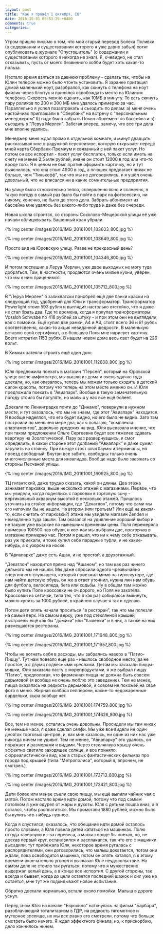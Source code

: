 ```yaml
---
layout: post
title: "Как я провёл 1 октября, Сб"
date: 2016-10-01 09:53:29 +0400
comments: true
categories: 
---
```

Утром пришло письмо о том, что мой старый перевод Болека Поливки (о содержании и существовании которого я уже давно забыл) хотят опубликовать в журнале "Опустошитель" (о содержании и существовании которого я никогда не знал). Я, очевидно, не стал отказывать, пусть от моего безвинного хобби будет хоть какая-то польза.

Настало время взяться за давнюю проблему - сделать так, чтобы на Юлин телефон можно было чтонть установить. Я заранее притащил домой маленький ноут, разобрался, как скинуть с телефона на ноут файлик через блютус и принялся освобождать место на Юлином телефоне. Скорость можно оценить, как 10МБ в минуту. То есть скинуть пару роликов по 200 и 300 МБ мне удалось примерно за час. Параллельно я успел позавтракать и съездить по делам: а) меня очень настойчиво приглашали в "Сбербанк" на встречу с "персональным менеджером" б) надо было забрать Полин абонемент из бассейна и в) съездить в "Леруа Мерлен". Забегая вперед, замечу, что все три дела мне вполне удались.

Менеджер меня ждал прямо в отдельной комнате, и минут двадцать рассказывал мне о радужной перспективе, которую открывает передо мной карта Сбербанк-Премиум и связанный с ней пакет услуг. Но потом он все испортил - пакет услуг бесплатен, только если иметь на счету не менее 2.5 млн рублей, иначе он стоит 12000 в год или что-то вроде того. Я в целом не был против оформить карточку, но и тут выяснилось, что она стоит 4900 в год, а плюшек предлагает никак не больше, чем "Тинькофф", так что мы не договорились, и я ушёл очень довольный, что не вписался ни в какие сомнительные предприятия. 

На улице было относительно тепло, совершенно ясно и солнечно, в такую погоду в самый раз было бы пойти в парк на фотосессию, ни никому, конечно, не было до этого дела. Забрать абонемент из бассейна мне удалось без какого-либо труда и даже без очереди.

Новая школа строится, со стороны Соколово-Мещерской улицы её уже начали облицовывать. Башенный кран убрали.

{% img center /images/2016/IMG_20161001_103603_800.jpg %}

{% img center /images/2016/IMG_20161001_103649_800.jpg %}

Просто вид на Юровскую улицу. Разве не прекрасный день?

{% img center /images/2016/IMG_20161001_104346_800.jpg %}

И потом поспешил в Леруа Мерлен, уже двое выходных не могу туда добраться. Там, в частности, продаются очень милые кухни, уверен, что мы к ним приценимся.

{% img center /images/2016/IMG_20161001_105712_800.jpg %}

В "Леруа Мерлен" я залихватски приобрёл ещё две банки краски на следующий год, удобрений для Юли и трансформатор. Трансформатор Powerlight стоил 593 рубля и выглядит настолько отстойно, что я даже не стал брать два. Где те времена, когда я покупал трансформаторы Vossloh Schwabe по 418 рублей за штуку - и при этом они не выглядели, как с помойки. Ещё купил две рамки, А4 и А3, стоят всего 36 и 81 рубль соответсвенно, какая-то акция невиданной щедрости. В маленькую вставлю свой сертификат, а в большую Поля мне нарисует картину. Всего истратил 1153 рубля. В нашем новом доме весь свет будет на 220 вольт.

В Химках затеяли строить ещё один дом:

{% img center /images/2016/IMG_20161001_112608_800.jpg %}

Юля предложила поехать в магазин "Персей", который на Юровской улице возле амфитеатра, мы вышли из дома и очень удачно туда доехали, но, как оказалось, теперь мы можем только сходить в детский салон красоты, потому что теперь на этом месте именно он. И Юля предложила поехать в "Авиапарк". Вообще в такую замечательную погоду стоило бы погулять, но малыш у нас все ещё болеет.

Доехали по Ленинградке почти до "Динамо", повернули в нужном месте, и тут оказалось, что мы не знаем, где этот "Авиапарк" находится. Я вообще надеялся, что его будет видно, но его было не видно. Зато там построили по меньшей мере два, как я полагаю, "комплекса апартаментов", довольно уродских на вид. Юля высказала мнение, что при таком предложении Ольге Сергеевне будет все тяжелее сдавать квартиру на Зоологической. Пару раз развернувшись, я смог определить, в какой стороне этот долбаный "Авиапарк" и даже сумел зарулить на стоянку. При въезде стоят шлагбаумы и терминалы, но проезд свободный. Внутри все забито, свободны только очень многочисленные места для инвалидов. Вообще надо было заезжать со стороны Песчаной улицы.
 
{% img center /images/2016/IMG_20161001_160925_800.jpg %}
 
ТЦ гигантский, даже трудно сказать, какой он длины. Два этажа занимает парковка, выше несколько этажей с магазинами. Первое, что мы увидели, когда поднялись с парковки в торговую зону - вертикальный аквариум высотой в несколько этажей. Пришлось уточнить на стойке информации, где "Декатлон", потому что сами мы его нипочем бы не нашли. На втором (или третьем? Или ещё на каком-то, если считать от парковки?) этаже мы увидели магазин Zenden и немедленно туда зашли. Там оказался на удивление хороший выбор и не такуие уже высокие по нынешним временам цены. Поля перемеряла примерно 100500 пар обуви, и кое-как мы выбрали две, проторчав в магазине примерно час. Потом я решил, что ни к чему себе отказывать, раз уж приехали, и тоже купил себе парадные туфли, и не какие-нибудь, а с узором на носке.

В "Авиапарке" даже есть Ашан, и не простой, а двухэтажный.

"Декатлон" находится прямо над "Ашаном", но там как раз ничего дельного мы не нашли. Мы даже спросили одного чрезвычайно энергичного служащего, который проезжал мимо на гироскутере, где нам найти детскую обувь, он же в ответ уточнил, нужна лин нам обувь для футбола, велосипеда, бега или ходьбы. Ну в общем там можно было купить Поле кроссовки не оч дорого, но Поля не захотела. Кроссовки из сеточки, типа тех, что я как раз собираюсь выкинуть, можно купить за 1000 рублей, в крайнем случае я так и сделаю.

Потом дети опять начали проситься "в ресторан", так что мы полезли на самый верх. На самом верху, уже под стеклянной крышей выстроены ещё как бы "домики" или "башенки" и в них, а также на них размещаются рестораны.  

{% img center /images/2016/IMG_20161001_171648_800.jpg %}

{% img center /images/2016/IMG_20161001_171957_800.jpg %}

Чтобы не вогнать себя в расходы, мы забрались наверх  в "Патио-Пиццу". Тут нам повезло ещё раз - нашлось свободное место, да не простое, а с двумя подвесными креслами. Детям мы заказали пиццы-мишки, Юля заказала пасту с морепродуктами, я же выбрал пиццу "Патио", предполагая, что фирменная пицца не должна быть совсем дерьмовой (я вообще не очень люблю это заведение). Тем не менее, пицца оказалась на редкость дерьмовой, и совсем не похожей на свое фото в меню. Жирная колбаса пепперони, какие-то недожаренные сардельки, сыра вообще нет.

{% img center /images/2016/IMG_20161001_174759_800.jpg %}

{% img center /images/2016/IMG_20161001_174626_800.jpg %}

Все, тем не менее, остались очень довольны. Просидели мы там никак не меньше часа, я даже сделал селфи. Мы уже все видели не один десяток торговых центров, и, как мне казалось, ни один из них нас уже никогда ничем не удивит. Тем не менее, "Авиапарку" это удалось, он поражает и размерами и видами. Через стеклянную крышу очень эффектно светило заходящее солнце, и все приняло сюрреалистический вид, как в старых фантастических фильмах про города под крышей (типа "Метрополиса", который я, впрочем, не смотрел.)

{% img center /images/2016/IMG_20161001_173713_800.jpg %}

{% img center /images/2016/IMG_20161001_172421_800.jpg %}

Дети более или менее съели свою пиццу, мы ещё выпили чайник чая с мятой. Потом настало время идти домой, потому что под самым потолком я уже одурел от жары и духоты. Юля с детьми пошла вниз, а я остался, чтобы расплатиться. Мы промотали 1880 рублей, можно было бы купить что-нибудь нужное.

Когда я спустился, оказалось, что обещание идти домой осталось просто словами, а Юля повела детей кататься на машинках. Полю оттуда завернули из-за перевеса, а малыш вроде бы поехал, но, не доехав первый круг, остановился и расплакался, так что его с машинки высадили, тут прибежала Юля, некоторое время ругалась с распорядителями, они договорились, что малыш докатается, потом они ждали, пока освободится машинка, потом он опять катался, я к этому времени окончательно угорел и высказал Юле неудовольствие. На самом деле не стоило так ругаться, потому что я мужественно выдержал целый день, а в конце все испортил. С другой стороны, так всегда и бывает, когда до цели остается последний шажок и сил уже не остаётся, мне тут же подкидывают новое испытание.

Обратно доехали нормально, встали около помойки. Малыш в дороге уснул.
 
Перед сном Юля на канале "Еврокино" наткнулась на фильм "Барбара", разоблачающий тоталитаризм в ГДР, на редкость тягомотное и муторное зрелище, но мы все равно его смотрели, потому что больше смотреть было нечего. Я ждал эффектного финала, но, к прискорбию, дело кончилось ничем.
